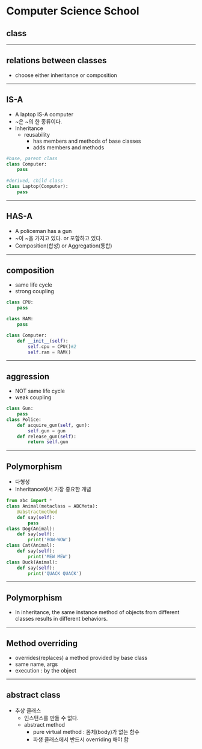 # Computer Science School
## class
---

## relations between classes
  - choose either inheritance or composition
---

## IS-A 
  - A laptop IS-A computer
  - ~은 ~의 한 종류이다.
  - Inheritance
    - reusability
      - has members and methods of base classes
      - adds members and methods

```python
#base, parent class
class Computer:
    pass
    
#derived, child class
class Laptop(Computer):
    pass 
```
---
## HAS-A
  - A policeman has a gun
  - ~이 ~을 가지고 있다. or 포함하고 있다.
  - Composition(합성) or Aggregation(통합)
---
## composition
  - same life cycle
  - strong coupling
```python
class CPU:
    pass

class RAM:
    pass

class Computer:
    def __init__(self):
        self.cpu = CPU()#2
        self.ram = RAM()
```
---
## aggression
  - NOT same life cycle
  - weak coupling
```python
class Gun:
    pass
class Police:
    def acquire_gun(self, gun):
        self.gun = gun
    def release_gun(self):
        return self.gun
```
---

## Polymorphism
  - 다형성
  - Inheritance에서 가장 중요한 개념
```python
from abc import *
class Animal(metaclass = ABCMeta):
    @abstractmethod
    def say(self):
        pass
class Dog(Animal):
    def say(self):
        print('BOW-WOW')
class Cat(Animal):
    def say(self):
        print('MEW MEW')
class Duck(Animal):
    def say(self):
        print('QUACK QUACK')
```
---
## Polymorphism
  - In inheritance, 
    the same instance method of
    objects from different classes
    results in different behaviors.
    
---
## Method overriding
  - overrides(replaces) a method provided by base class
  - same name, args
  - execution : by the object 
---
## abstract class
  - 추상 클래스
    - 인스턴스를 만들 수 없다.
    - abstract method
      - pure virtual method
       : 몸체(body)가 없는 함수
      - 파생 클래스에서 반드시 overriding 해야 함
